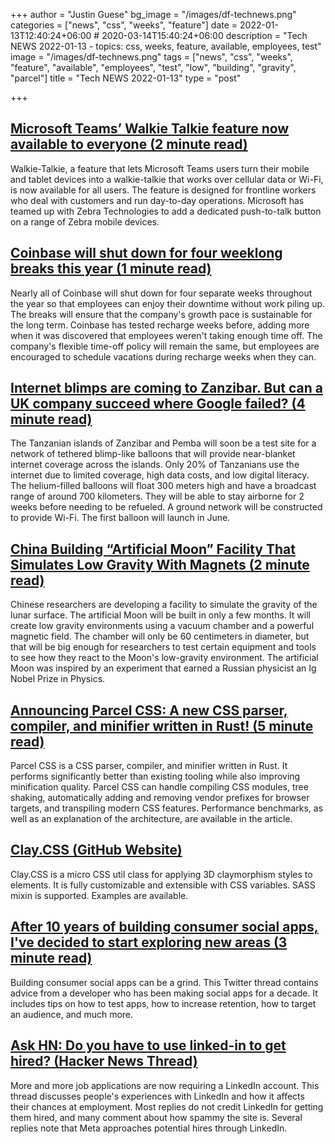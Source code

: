 +++
author = "Justin Guese"
bg_image = "/images/df-technews.png"
categories = ["news", "css", "weeks", "feature"]
date = 2022-01-13T12:40:24+06:00 # 2020-03-14T15:40:24+06:00
description = "Tech NEWS 2022-01-13 - topics: css, weeks, feature, available, employees, test"
image = "/images/df-technews.png"
tags = ["news", "css", "weeks", "feature", "available", "employees", "test", "low", "building", "gravity", "parcel"]
title = "Tech NEWS 2022-01-13"
type = "post"

+++

## [Microsoft Teams’ Walkie Talkie feature now available to everyone (2 minute read)](https://www.theverge.com/2022/1/12/22879777/microsoft-teams-walkie-talkie-launch-ios-app)

Walkie-Talkie, a feature that lets Microsoft Teams users turn their mobile and tablet devices into a walkie-talkie that works over cellular data or Wi-Fi, is now available for all users. The feature is designed for frontline workers who deal with customers and run day-to-day operations. Microsoft has teamed up with Zebra Technologies to add a dedicated push-to-talk button on a range of Zebra mobile devices.

## [Coinbase will shut down for four weeklong breaks this year (1 minute read)](https://www.protocol.com/bulletins/coinbase-recharge-weeks)

Nearly all of Coinbase will shut down for four separate weeks throughout the year so that employees can enjoy their downtime without work piling up. The breaks will ensure that the company's growth pace is sustainable for the long term. Coinbase has tested recharge weeks before, adding more when it was discovered that employees weren't taking enough time off. The company's flexible time-off policy will remain the same, but employees are encouraged to schedule vacations during recharge weeks when they can.

## [Internet blimps are coming to Zanzibar. But can a UK company succeed where Google failed? (4 minute read)](https://amp.cnn.com/cnn/2022/01/12/africa/world-mobile-internet-balloon-zanzibar-spc-intl/index.html)

The Tanzanian islands of Zanzibar and Pemba will soon be a test site for a network of tethered blimp-like balloons that will provide near-blanket internet coverage across the islands. Only 20% of Tanzanians use the internet due to limited coverage, high data costs, and low digital literacy. The helium-filled balloons will float 300 meters high and have a broadcast range of around 700 kilometers. They will be able to stay airborne for 2 weeks before needing to be refueled. A ground network will be constructed to provide Wi-Fi. The first balloon will launch in June.

## [China Building “Artificial Moon” Facility That Simulates Low Gravity With Magnets (2 minute read)](https://futurism.com/the-byte/china-artificial-moon-magnets)

Chinese researchers are developing a facility to simulate the gravity of the lunar surface. The artificial Moon will be built in only a few months. It will create low gravity environments using a vacuum chamber and a powerful magnetic field. The chamber will only be 60 centimeters in diameter, but that will be big enough for researchers to test certain equipment and tools to see how they react to the Moon's low-gravity environment. The artificial Moon was inspired by an experiment that earned a Russian physicist an Ig Nobel Prize in Physics.

## [Announcing Parcel CSS: A new CSS parser, compiler, and minifier written in Rust! (5 minute read)](https://parceljs.org/blog/parcel-css/)

Parcel CSS is a CSS parser, compiler, and minifier written in Rust. It performs significantly better than existing tooling while also improving minification quality. Parcel CSS can handle compiling CSS modules, tree shaking, automatically adding and removing vendor prefixes for browser targets, and transpiling modern CSS features. Performance benchmarks, as well as an explanation of the architecture, are available in the article.

## [Clay.CSS (GitHub Website)](https://bit.ly/3A11aSv/1/0100017e53218e0e-f6f85d31-4c67-48ee-8370-e244ad23ddc0-000000/0sEp2Zk2CDlXhxdCw_Aksx0ZHdJ_UAbxp9UBrC5_WgQ=232)

Clay.CSS is a micro CSS util class for applying 3D claymorphism styles to elements. It is fully customizable and extensible with CSS variables. SASS mixin is supported. Examples are available.

## [After 10 years of building consumer social apps, I've decided to start exploring new areas (3 minute read)](https://twitter.com/nikitabier/status/1481118406749220868)

Building consumer social apps can be a grind. This Twitter thread contains advice from a developer who has been making social apps for a decade. It includes tips on how to test apps, how to increase retention, how to target an audience, and much more.

## [Ask HN: Do you have to use linked-in to get hired? (Hacker News Thread)](https://news.ycombinator.com/item?id=29906328/1/0100017e53218e0e-f6f85d31-4c67-48ee-8370-e244ad23ddc0-000000/6ZgExLyBkII5eWhyuMoFkcA1ID8bMAkgHtkQOj9foqk=232)

More and more job applications are now requiring a LinkedIn account. This thread discusses people's experiences with LinkedIn and how it affects their chances at employment. Most replies do not credit LinkedIn for getting them hired, and many comment about how spammy the site is. Several replies note that Meta approaches potential hires through LinkedIn.

